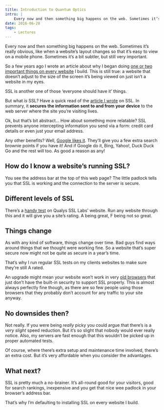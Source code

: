 ```yaml
---
title: Introduction to Quantum Optics
intro: |
    Every now and then something big happens on the web. Sometimes it’s really obvious, sometimes a bit subtler, but still very important. SSL is a subtle
date: 2016-06-28
tags:
    - Lectures
---
```


Every now and then something big happens on the web. Sometimes it’s really obvious, like when a website’s layout changes so that it’s easy to view on a mobile phone. Sometimes it’s a bit subtler, but still very important.

So a few years ago I wrote an article about why I began doing [one or two important things on every website](/resources/why-i-changed-my-baseline) I build. This is still true: a website that doesn’t adjust to the size of the screen it’s being viewed on just isn’t a website in my eyes.

SSL is another one of those ‘everyone should have it’ things.

But what _is_ SSL? Have a quick read of the [article I wrote](/resources/what-is-ssl-and-is-it-worth-the-bother) on SSL. In summary, it **secures the information sent to and from your device** to the web server where the site you’re visiting lives.

Ok, but that’s bit abstract… How about something more relatable? SSL prevents anyone intercepting information you send via a form: credit card details or even just your email address.

Any other benefits? Well, [Google likes it](https://webmasters.googleblog.com/2014/08/https-as-ranking-signal.html). They’ll give you a few extra search brownie points if you have it! And if Google do it, Bing, Yahoo!, Duck Duck Go and the rest will too. As good a reason as any!


## How do I know a website’s running SSL?

You see the address bar at the top of this web page? The little padlock tells you that SSL is working and the connection to the server is secure.


## Different levels of SSL

There’s a [handy test](https://www.ssllabs.com/ssltest/) on Qualys SSL Labs’ website. Run any website through this and it will give you a site’s rating. A being great, F being not so great.


## Things change

As with any kind of software, things change over time. Bad guys find ways around things that we thought were working fine. So a website that’s super secure now might not be quite as secure in a year’s time.

That’s why I run regular SSL tests on my clients websites to make sure they’re still A rated.

An upgrade might mean your website won’t work in very [old browsers](/resources/older-browsers) that just don’t have the built-in security to support SSL properly. This is almost always perfectly fine though, as there are so few people using those browsers that they probably don’t account for any traffic to your site anyway.


## No downsides then?

Not really. If you were being _really_ picky you could argue that there’s is a _very slight_ speed reduction. But it’s so slight that nobody would ever really notice. Also, my servers are fast enough that this wouldn’t be picked up in proper automated tests.

Of course, where there’s extra setup and maintenance time involved, there’s an extra cost. But it’s very affordable when you consider the advantages.


## What next?

SSL is pretty much a no-brainer. It’s all-round good for your visitors, good for search rankings, inexpensive and you get that nice wee padlock in your browser’s address bar.

That’s why I’m defaulting to installing SSL on every website I build.
